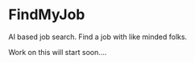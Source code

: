 # FindMyJob
AI based job search.  Find a job with like minded folks.

Work on this will start soon....
